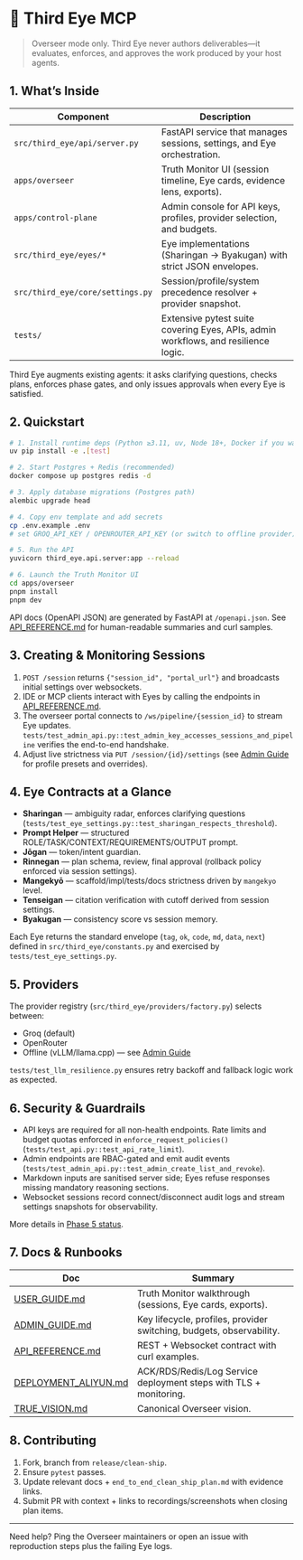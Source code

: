 # 🧿 Third Eye MCP

> Overseer mode only. Third Eye never authors deliverables—it evaluates, enforces, and approves the work produced by your host agents.

## 1. What’s Inside

| Component | Description |
| --- | --- |
| `src/third_eye/api/server.py` | FastAPI service that manages sessions, settings, and Eye orchestration. |
| `apps/overseer` | Truth Monitor UI (session timeline, Eye cards, evidence lens, exports). |
| `apps/control-plane` | Admin console for API keys, profiles, provider selection, and budgets. |
| `src/third_eye/eyes/*` | Eye implementations (Sharingan → Byakugan) with strict JSON envelopes. |
| `src/third_eye/core/settings.py` | Session/profile/system precedence resolver + provider snapshot. |
| `tests/` | Extensive pytest suite covering Eyes, APIs, admin workflows, and resilience logic. |

Third Eye augments existing agents: it asks clarifying questions, checks plans, enforces phase gates, and only issues approvals when every Eye is satisfied.

## 2. Quickstart

```bash
# 1. Install runtime deps (Python ≥3.11, uv, Node 18+, Docker if you want Postgres/Redis locally)
uv pip install -e .[test]

# 2. Start Postgres + Redis (recommended)
docker compose up postgres redis -d

# 3. Apply database migrations (Postgres path)
alembic upgrade head

# 4. Copy env template and add secrets
cp .env.example .env
# set GROQ_API_KEY / OPENROUTER_API_KEY (or switch to offline provider)

# 5. Run the API
yuvicorn third_eye.api.server:app --reload

# 6. Launch the Truth Monitor UI
cd apps/overseer
pnpm install
pnpm dev
```

API docs (OpenAPI JSON) are generated by FastAPI at `/openapi.json`. See [API_REFERENCE.md](docs/API_REFERENCE.md) for human-readable summaries and curl samples.

## 3. Creating & Monitoring Sessions

1. `POST /session` returns `{"session_id", "portal_url"}` and broadcasts initial settings over websockets.
2. IDE or MCP clients interact with Eyes by calling the endpoints in [API_REFERENCE.md](docs/API_REFERENCE.md#session-endpoints).
3. The overseer portal connects to `/ws/pipeline/{session_id}` to stream Eye updates. `tests/test_admin_api.py::test_admin_key_accesses_sessions_and_pipeline` verifies the end-to-end handshake.
4. Adjust live strictness via `PUT /session/{id}/settings` (see [Admin Guide](docs/ADMIN_GUIDE.md) for profile presets and overrides).

## 4. Eye Contracts at a Glance

- **Sharingan** — ambiguity radar, enforces clarifying questions (`tests/test_eye_settings.py::test_sharingan_respects_threshold`).
- **Prompt Helper** — structured ROLE/TASK/CONTEXT/REQUIREMENTS/OUTPUT prompt.
- **Jōgan** — token/intent guardian.
- **Rinnegan** — plan schema, review, final approval (rollback policy enforced via session settings).
- **Mangekyō** — scaffold/impl/tests/docs strictness driven by `mangekyo` level.
- **Tenseigan** — citation verification with cutoff derived from session settings.
- **Byakugan** — consistency score vs session memory.

Each Eye returns the standard envelope (`tag`, `ok`, `code`, `md`, `data`, `next`) defined in `src/third_eye/constants.py` and exercised by `tests/test_eye_settings.py`.

## 5. Providers

The provider registry (`src/third_eye/providers/factory.py`) selects between:
- Groq (default)
- OpenRouter
- Offline (vLLM/llama.cpp) — see [Admin Guide](docs/ADMIN_GUIDE.md#switching-providers)

`tests/test_llm_resilience.py` ensures retry backoff and fallback logic work as expected.

## 6. Security & Guardrails

- API keys are required for all non-health endpoints. Rate limits and budget quotas enforced in `enforce_request_policies()` (`tests/test_api.py::test_api_rate_limit`).
- Admin endpoints are RBAC-gated and emit audit events (`tests/test_admin_api.py::test_admin_create_list_and_revoke`).
- Markdown inputs are sanitised server side; Eyes refuse responses missing mandatory reasoning sections.
- Websocket sessions record connect/disconnect audit logs and stream settings snapshots for observability.

More details in [Phase 5 status](end_to_end_clean_ship_plan.md#phase-5--️-security--perf-hardening).

## 7. Docs & Runbooks

| Doc | Summary |
| --- | --- |
| [USER_GUIDE.md](USER_GUIDE.md) | Truth Monitor walkthrough (sessions, Eye cards, exports). |
| [ADMIN_GUIDE.md](docs/ADMIN_GUIDE.md) | Key lifecycle, profiles, provider switching, budgets, observability. |
| [API_REFERENCE.md](docs/API_REFERENCE.md) | REST + Websocket contract with curl examples. |
| [DEPLOYMENT_ALIYUN.md](docs/DEPLOYMENT_ALIYUN.md) | ACK/RDS/Redis/Log Service deployment steps with TLS + monitoring. |
| [TRUE_VISION.md](TRUE_VISION.md) | Canonical Overseer vision. |

## 8. Contributing

1. Fork, branch from `release/clean-ship`.
2. Ensure `pytest` passes.
3. Update relevant docs + `end_to_end_clean_ship_plan.md` with evidence links.
4. Submit PR with context + links to recordings/screenshots when closing plan items.

---

Need help? Ping the Overseer maintainers or open an issue with reproduction steps plus the failing Eye logs.
